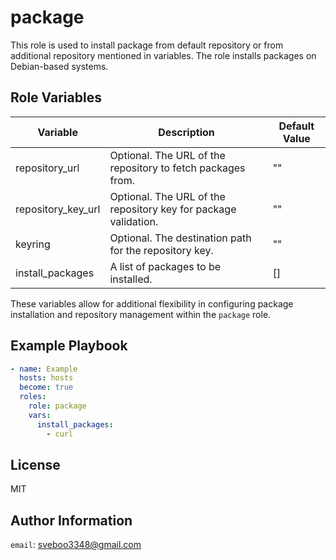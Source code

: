 package
=========

This role is used to install package from default repository or from additional repository mentioned in variables. 
The role installs packages on Debian-based systems.

Role Variables
--------------

| Variable           | Description                                                      | Default Value |
|--------------------|------------------------------------------------------------------|---------------|
| repository_url     | Optional. The URL of the repository to fetch packages from.      | ""            |
| repository_key_url | Optional. The URL of the repository key for package validation. | ""            |
| keyring            | Optional. The destination path for the repository key.           | ""            |
| install_packages   | A list of packages to be installed.                              | []            |

These variables allow for additional flexibility in configuring package installation and repository management within the `package` role.

Example Playbook
----------------

```yaml
- name: Example
  hosts: hosts
  become: true
  roles:
    role: package
    vars:
      install_packages:
        - curl
```

License
-------

MIT

Author Information
------------------

`email`: sveboo3348@gmail.com